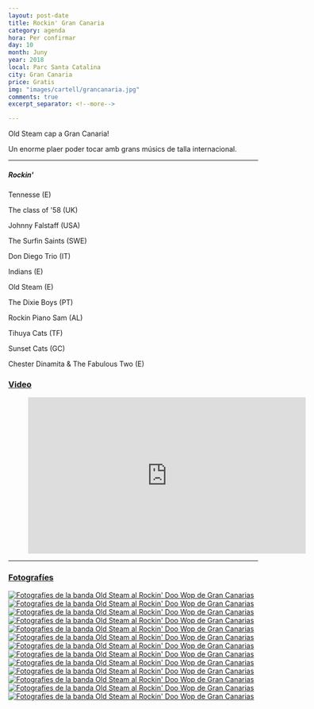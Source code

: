```yaml
---
layout: post-date
title: Rockin' Gran Canaria
category: agenda
hora: Per confirmar
day: 10
month: Juny
year: 2018
local: Parc Santa Catalina
city: Gran Canaria
price: Gratis
img: "images/cartell/grancanaria.jpg"
comments: true
excerpt_separator: <!--more-->

---
```


Old Steam cap a Gran Canaria!

Un enorme plaer poder tocar amb grans músics de talla internacional.


<!--more-->

<hr>

##### Rockin'

Tennesse (E)

The class of '58 (UK)

Johnny Falstaff (USA)

The Surfin Saints (SWE)

Don Diego Trio (IT)

Indians (E)

Old Steam (E)

The Dixie Boys (PT)

Rockin Piano Sam (AL)

Tihuya Cats (TF)

Sunset Cats (GC)

Chester Dinamita & The Fabulous Two (E)


<h3 class="anm-moveFromBottomFade delay-1000"><u>Video</u></h3>

<div>
    <figure>
	<div>
	<iframe width="560" height="315" src="https://www.youtube.com/embed/LTXjgAxRW70?rel=0&showinfo=0" frameborder="0" allowfullscreen></iframe>
	</div>
    </figure>
</div>
<hr>
<div id="layout" class="listed">
    <h3 class="anm-moveFromBottomFade delay-1500"><u>Fotografíes</u></h3>
	<section>
<article class="imagens anm-zoomIn delay-1500">
    	<a href="{{ site.baseurl }}/assets/fotos/foto1.jpg" data-lightbox="roadtrip"><img src="{{ site.baseurl }}/assets/fotos/foto1.jpg" alt="Fotografíes de la banda Old Steam al Rockin' Doo Wop de Gran Canarias"></a>
</article>
<article class="imagens anm-zoomIn delay-1500">
    	<a href="{{ site.baseurl }}/assets/fotos/foto2.jpg" data-lightbox="roadtrip"><img src="{{ site.baseurl }}/assets/fotos/foto2.jpg" alt="Fotografíes de la banda Old Steam al Rockin' Doo Wop de Gran Canarias"></a>
</article>
<article class="imagens anm-zoomIn delay-1500">
    	<a href="{{ site.baseurl }}/assets/fotos/foto3.jpg" data-lightbox="roadtrip"><img src="{{ site.baseurl }}/assets/fotos/foto3.jpg" alt="Fotografíes de la banda Old Steam al Rockin' Doo Wop de Gran Canarias"></a>
</article>
<article class="imagens anm-zoomIn delay-1500">
    	<a href="{{ site.baseurl }}/assets/fotos/foto4.jpg" data-lightbox="roadtrip"><img src="{{ site.baseurl }}/assets/fotos/foto4.jpg" alt="Fotografíes de la banda Old Steam al Rockin' Doo Wop de Gran Canarias"></a>
</article>
<article class="imagens anm-zoomIn delay-1500">
    	<a href="http://oldsteam.com/assets/fotos/foto5.jpg" data-lightbox="roadtrip"><img src="http://oldsteam.com/assets/fotos/foto5.jpg" alt="Fotografíes de la banda Old Steam al Rockin' Doo Wop de Gran Canarias"></a>
</article>
<article class="imagens anm-zoomIn delay-1500">
    	<a href="http://oldsteam.com/assets/fotos/foto6.jpg" data-lightbox="roadtrip"><img src="http://oldsteam.com/assets/fotos/foto6.jpg" alt="Fotografíes de la banda Old Steam al Rockin' Doo Wop de Gran Canarias"></a>
</article>
<article class="imagens anm-zoomIn delay-1500">
    	<a href="http://oldsteam.com/assets/fotos/foto7.jpg" data-lightbox="roadtrip"><img src="http://oldsteam.com/assets/fotos/foto7.jpg" alt="Fotografíes de la banda Old Steam al Rockin' Doo Wop de Gran Canarias"></a>
</article>
<article class="imagens anm-zoomIn delay-1500">
    	<a href="http://oldsteam.com/assets/fotos/foto8.jpg" data-lightbox="roadtrip"><img src="http://oldsteam.com/assets/fotos/foto8.jpg" alt="Fotografíes de la banda Old Steam al Rockin' Doo Wop de Gran Canarias"></a>
</article>
<article class="imagens anm-zoomIn delay-1500">
    	<a href="http://oldsteam.com/assets/fotos/foto9.jpg" data-lightbox="roadtrip"><img src="http://oldsteam.com/assets/fotos/foto9.jpg" alt="Fotografíes de la banda Old Steam al Rockin' Doo Wop de Gran Canarias"></a>
</article>
<article class="imagens anm-zoomIn delay-1500">
    	<a href="http://oldsteam.com/assets/fotos/foto10.jpg" data-lightbox="roadtrip"><img src="http://oldsteam.com/assets/fotos/foto10.jpg" alt="Fotografíes de la banda Old Steam al Rockin' Doo Wop de Gran Canarias"></a>
</article>
<article class="imagens anm-zoomIn delay-1500">
    	<a href="http://oldsteam.com/assets/fotos/foto11.jpg" data-lightbox="roadtrip"><img src="http://oldsteam.com/assets/fotos/foto11.jpg" alt="Fotografíes de la banda Old Steam al Rockin' Doo Wop de Gran Canarias"></a>
</article>
<article class="imagens anm-zoomIn delay-1500">
    	<a href="http://oldsteam.com/assets/fotos/foto12.jpg" data-lightbox="roadtrip"><img src="http://oldsteam.com/assets/fotos/foto12.jpg" alt="Fotografíes de la banda Old Steam al Rockin' Doo Wop de Gran Canarias"></a>
</article>
<article class="imagens anm-zoomIn delay-1500">
    	<a href="http://oldsteam.com/assets/fotos/foto6.jpg" data-lightbox="roadtrip"><img src="http://oldsteam.com/assets/fotos/foto6.jpg" alt="Fotografíes de la banda Old Steam al Rockin' Doo Wop de Gran Canarias"></a>
</article>
</div>
	</section>
